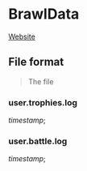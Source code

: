 # BrawlData

[Website](https://server.wixonic.fr/brawldata)

## File format

> The file

### user.trophies.log

_timestamp_;

### user.battle.log

_timestamp_;
